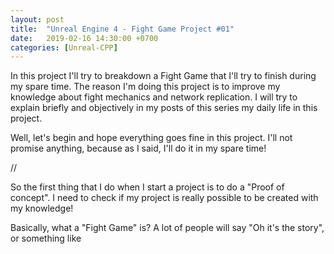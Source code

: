 ```yaml
---
layout: post
title:  "Unreal Engine 4 - Fight Game Project #01"
date:   2019-02-16 14:30:00 +0700
categories: [Unreal-CPP]
---
```

In this project I'll try to breakdown a Fight Game that I'll try to finish during my spare time.
The reason I'm doing this project is to improve my knowledge about fight mechanics and network replication.
I will try to explain briefly and objectively in my posts of this series my daily life in this project.

Well, let's begin and hope everything goes fine in this project.
I'll not promise anything, because as I said, I'll do it in my spare time!

//

So the first thing that I do when I start a project is to do a "Proof of concept".
I need to check if my project is really possible to be created with my knowledge!

Basically, what a "Fight Game" is? A lot of people will say "Oh it's the story",
or something like